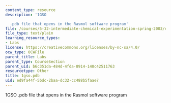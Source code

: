 ```yaml
---
content_type: resource
description: '1GSO

  .pdb file that opens in the Rasmol software program'
file: /courses/5-32-intermediate-chemical-experimentation-spring-2003/ed9fa44f5bdc2baadc32cc488b5faae7_1gso.pdb
file_type: text/plain
learning_resource_types:
- Labs
license: https://creativecommons.org/licenses/by-nc-sa/4.0/
ocw_type: OCWFile
parent_title: Labs
parent_type: CourseSection
parent_uid: b6c351da-484d-4fda-8914-148c42511763
resourcetype: Other
title: 1gso.pdb
uid: ed9fa44f-5bdc-2baa-dc32-cc488b5faae7
---
```

1GSO
.pdb file that opens in the Rasmol software program